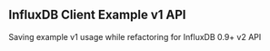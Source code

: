 ## InfluxDB Client Example v1 API

Saving example v1 usage while refactoring for InfluxDB 0.9+ v2 API

